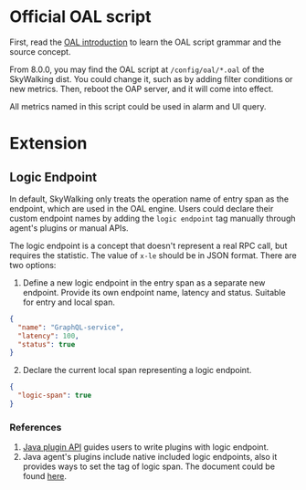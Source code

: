# Official OAL script
First, read the [OAL introduction](../concepts-and-designs/oal.md) to learn the OAL script grammar and the source concept.

From 8.0.0, you may find the OAL script at `/config/oal/*.oal` of the SkyWalking dist.
You could change it, such as by adding filter conditions or new metrics. Then, reboot the OAP server, and it will come into effect.

All metrics named in this script could be used in alarm and UI query.

# Extension

## Logic Endpoint
In default, SkyWalking only treats the operation name of entry span as the endpoint, which are used in the OAL engine.
Users could declare their custom endpoint names by adding the `logic endpoint` tag manually through agent's plugins or manual APIs.

The logic endpoint is a concept that doesn't represent a real RPC call, but requires the statistic.
The value of `x-le` should be in JSON format. There are two options:
1. Define a new logic endpoint in the entry span as a separate new endpoint. Provide its own endpoint name, latency and status. Suitable for entry and local span.
```json
{
  "name": "GraphQL-service",
  "latency": 100,
  "status": true
}
```
2. Declare the current local span representing a logic endpoint.
```json
{
  "logic-span": true
}
```

### References
1. [Java plugin API](https://skywalking.apache.org/docs/skywalking-java/next/en/setup/service-agent/java-agent/java-plugin-development-guide/#extension-logic-endpoint-tag-key-x-le) guides users to write plugins with logic endpoint.
2. Java agent's plugins include native included logic endpoints, also it provides ways to set the tag of logic span. The document could be found [here](https://skywalking.apache.org/docs/skywalking-java/next/en/setup/service-agent/java-agent/logic-endpoint/).
